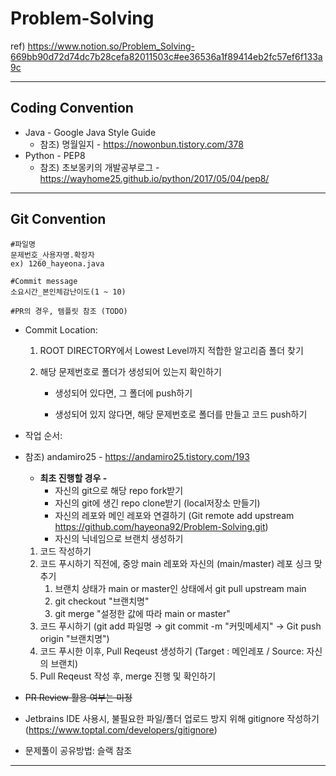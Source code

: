 # Problem-Solving

ref) https://www.notion.so/Problem_Solving-669bb90d72d74dc7b28cefa82011503c#ee36536a1f89414eb2fc57ef6f133a9c

---

## Coding Convention

- Java - Google Java Style Guide
  - 참조) 명월일지 - https://nowonbun.tistory.com/378
- Python  - PEP8
  - 참조) 초보몽키의 개발공부로그 - https://wayhome25.github.io/python/2017/05/04/pep8/

---

## Git Convention

````
#파일명
문제번호_사용자명.확장자
ex) 1260_hayeona.java

#Commit message
소요시간_본인체감난이도(1 ~ 10)

#PR의 경우, 템플릿 참조 (TODO)
````

- Commit Location:

  1. ROOT DIRECTORY에서 Lowest Level까지 적합한 알고리즘 폴더 찾기 

  2. 해당 문제번호로 폴더가 생성되어 있는지 확인하기

     - 생성되어 있다면, 그 폴더에 push하기

     - 생성되어 있지 않다면, 해당 문제번호로 폴더를 만들고 코드 push하기
  
- 작업 순서:

- 참조) andamiro25 - https://andamiro25.tistory.com/193

  - **최초 진행할 경우 -** 
    - 자신의 git으로 해당 repo fork받기
    - 자신의 git에 생긴 repo clone받기 (local저장소 만들기)
    - 자신의 레포와 메인 레포와 연결하기 (Git remote add upstream https://github.com/hayeona92/Problem-Solving.git)
    - 자신의 닉네임으로 브랜치 생성하기

  1. 코드 작성하기
  2. 코드 푸시하기 직전에, 중앙 main 레포와 자신의 (main/master) 레포 싱크 맞추기 
     1. 브랜치 상태가  main or master인 상태에서 git pull upstream main
     2. git checkout "브랜치명" 
     3. git merge "설정한 값에 따라 main or master"
  3. 코드 푸시하기 (git add 파일명 &rarr; git commit -m "커밋메세지" &rarr; Git push origin "브랜치명")
  4. 코드 푸시한 이후, Pull Reqeust 생성하기 (Target : 메인레포 / Source: 자신의 브랜치)
  5. Pull Reqeust 작성 후, merge 진행 및 확인하기 

  

- ~~PR Review 활용 여부는 미정~~

- Jetbrains IDE 사용시, 불필요한 파일/폴더 업로드 방지 위해 gitignore 작성하기 (https://www.toptal.com/developers/gitignore) 

- 문제풀이 공유방법: 슬랙 참조
----








